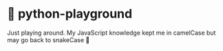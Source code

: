# 🐍 python-playground

Just playing around. My JavaScript knowledge kept me in camelCase but may go back to snakeCase 🤷